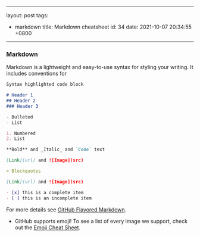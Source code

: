 
---
layout: post
tags:
  - markdown
title: Markdown cheatsheet
id: 34
date: 2021-10-07 20:34:55 +0800
---

### Markdown

Markdown is a lightweight and easy-to-use syntax for styling your writing. It includes conventions for

```markdown
Syntax highlighted code block

# Header 1
## Header 2
### Header 3

- Bulleted
- List

1. Numbered
2. List

**Bold** and _Italic_ and `Code` text

[Link](url) and ![Image](src)

> Blockquotes

[Link](url) and ![Image](src)

- [x] this is a complete item
- [ ] this is an incomplete item

```

For more details see [GitHub Flavored Markdown](https://guides.github.com/features/mastering-markdown/).

- GitHub supports emoji! To see a list of every image we support, check out the [Emoji Cheat Sheet](https://github.com/ikatyang/emoji-cheat-sheet/blob/master/README.md).

